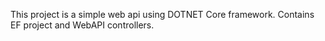 This project is a simple web api using DOTNET Core framework. Contains EF project and WebAPI controllers.